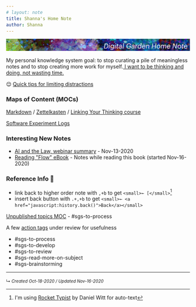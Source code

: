 ```yaml
---
# layout: note
title: Shanna's Home Note
author: Shanna
---
```


![](shanna-fyi/images/tumblr_static_1012x65-title.jpg)

My personal knowledge system goal: to stop curating a pile of meaningless notes and to stop creating more work for myself.<ins> I want to be thinking and doing, not wasting time.</ins>  

😌 [Quick tips for limiting distractions](zk-public/tips-for-focusing-on-thinking)
<br>


### Maps of Content (MOCs)

[Markdown](zk-public/-markdown.md) / [Zettelkasten](zk-public/-zettelkasten.md) / [Linking Your Thinking course](zk-public/-lyt-workshop-map.md)

[Software Experiment Logs](zk-public/program-software-experiments.md)

### Interesting New Notes
- [AI and the Law, webinar summary](zk-public/artificial-intelligence-and-law-webinar) - Nov-13-2020
- [Reading "Flow" eBook](zk-public/ebook-summary-flow) - Notes while reading this book (started Nov-16-2020)


### Reference Info 📌
- link back to higher order note with `,+b` to get `<small>← [</small>`[^rt]
- insert back button with `.+,+b` to get `<small>← <a href="javascript:history.back()">Back</a></small>`

[^rt]: I'm using [Rocket Typist](https://witt-software.com/rockettypist/) by Daniel Witt for auto-text

[Unpublished topics MOC](zk-lyt-pks/mocs/private%20topics%20MOC.md) - #sgs-to-process 


A few [action tags](planning-docs/Action%20Tags%20for%20PKM) under review for usefulness

- #sgs-to-process 
- #sgs-to-develop 
- #sgs-to-review 
- #sgs-read-more-on-subject 
- #sgs-brainstorming 





---

<small>↳ <i>Created Oct-18-2020 / Updated Nov-16-2020</i></small>

